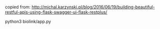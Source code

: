 
copied from:
http://michal.karzynski.pl/blog/2016/06/19/building-beautiful-restful-apis-using-flask-swagger-ui-flask-restplus/

python3 biolink/app.py

